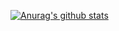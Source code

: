 

[![Anurag's github stats](https://github-readme-stats.vercel.app/api?username=holybasil&show_icons=true&theme=buefy)](https://github.com/anuraghazra/github-readme-stats)

<!--
**Holybasil/Holybasil** is a ✨ _special_ ✨ repository because its `README.md` (this file) appears on your GitHub profile.

Here are some ideas to get you started:

- 🔭 I’m currently working on ...
- 🌱 I’m currently learning ...
- 👯 I’m looking to collaborate on ...
- 🤔 I’m looking for help with ...
- 💬 Ask me about ...
- 📫 How to reach me: ...
- 😄 Pronouns: ...
- ⚡ Fun fact: ...
-->
